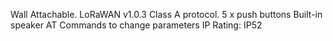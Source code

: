 Wall Attachable.
LoRaWAN v1.0.3 Class A protocol.
5 x push buttons
Built-in speaker
AT Commands to change parameters
IP Rating: IP52
